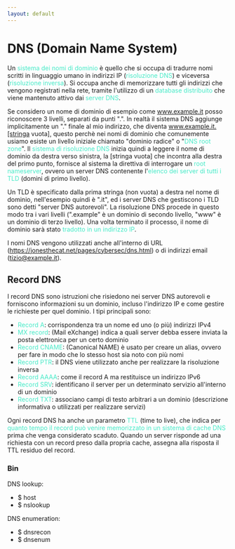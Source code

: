 ```yaml
---
layout: default
---
```


# DNS (Domain Name System)

Un <span style="color:#46eac7">sistema dei nomi di dominio</span> è quello che si occupa di tradurre nomi scritti in linguaggio umano in indirizzi IP (<span style="color:#46eac7">risoluzione DNS</span>) e viceversa (<span style="color:#46eac7">risoluzione inversa</span>). Si occupa anche di memorizzare tutti gli indirizzi che vengono registrati nella rete, tramite l'utilizzo di un <span style="color:#46eac7">database distribuito</span> che viene mantenuto attivo dai <span style="color:#46eac7">server DNS</span>.

Se considero un nome di dominio di esempio come www.example.it posso riconoscere 3 livelli, separati da punti ".". In realtà il sistema DNS aggiunge implicitamente un "." finale al mio indirizzo, che diventa www.example.it.[stringa vuota], questo perchè nei nomi di dominio che comunemente usiamo esiste un livello iniziale chiamato "dominio radice" o "<span style="color:#46eac7">DNS root zone</span>".
Il <span style="color:#46eac7">sistema di risoluzione DNS</span> inizia quindi a leggere il nome di dominio da destra verso sinistra, la [stringa vuota] che incontra alla destra del primo punto, fornisce al sistema la direttiva di interrogare un <span style="color:#46eac7">root nameserver</span>, ovvero un server DNS contenente l'<span style="color:#46eac7">elenco dei server di tutti i TLD</span> (domini di primo livello).

Un TLD è specificato dalla prima stringa (non vuota) a destra nel nome di dominio, nell'esempio quindi è ".it", ed i server DNS che gestiscono i TLD sono detti "server DNS autorevoli". La risoluzione DNS procede in questo modo tra i vari livelli (".example" è un dominio di secondo livello, "www" è un dominio di terzo livello). Una volta terminato il processo, il nome di dominio sarà stato <span style="color:#46eac7">tradotto in un indirizzo IP</span>.

I nomi DNS vengono utilizzati anche all'interno di URL (https://jonesthecat.net/pages/cybersec/dns.html) o di indirizzi email (tizio@example.it).

## Record DNS

I record DNS sono istruzioni che risiedono nei server DNS autorevoli e forniscono informazioni su un dominio, incluso l'indirizzo IP e come gestire le richieste per quel dominio. I tipi principali sono:

* <span style="color:#46eac7">Record A</span>: corrispondenza tra un nome ed uno (o più) indirizzi IPv4
* <span style="color:#46eac7">MX record</span>: (Mail eXchange) indica a quali server debba essere inviata la posta elettronica per un certo dominio
* <span style="color:#46eac7">Record CNAME</span>: (Canonical NAME) è usato per creare un alias, ovvero per fare in modo che lo stesso host sia noto con più nomi
* <span style="color:#46eac7">Record PTR</span>: il DNS viene utilizzato anche per realizzare la risoluzione inversa
* <span style="color:#46eac7">Record AAAA</span>: come il record A ma restituisce un indirizzo IPv6
* <span style="color:#46eac7">Record SRV</span>: identificano il server per un determinato servizio all'interno di un dominio
* <span style="color:#46eac7">Record TXT</span>: associano campi di testo arbitrari a un dominio (descrizione informativa o utilizzati per realizzare servizi)

Ogni record DNS ha anche un parametro <span style="color:#46eac7">TTL</span> (time to live), che indica per <span style="color:#46eac7">quanto tempo il record può venire memorizzato in un sistema di cache DNS</span> prima che venga considerato scaduto. Quando un server risponde ad una richiesta con un record preso dalla propria cache, assegna alla risposta il TTL residuo del record.

### Bin

DNS lookup:
* $ host
* $ nslookup

DNS enumeration:
* $ dnsrecon
* $ dnsenum